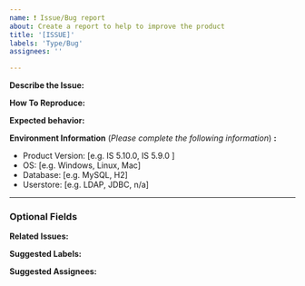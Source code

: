 ```yaml
---
name: ❗️ Issue/Bug report
about: Create a report to help to improve the product
title: '[ISSUE]'
labels: 'Type/Bug'
assignees: ''

---
```


**Describe the Issue:**
<!-- A clear and concise description of what the bug is. If applicable, add screenshots to help explain your problem. -->

**How To Reproduce:**
<!-- Steps to reproduce the behavior. -->

**Expected behavior:**
<!-- A clear and concise description of what you expected to happen. -->

**Environment Information** (_Please complete the following information_) **:**
 - Product Version: [e.g. IS 5.10.0, IS 5.9.0 ]
 - OS: [e.g. Windows, Linux, Mac]
 - Database: [e.g. MySQL, H2]
 - Userstore: [e.g. LDAP, JDBC, n/a]

---

### Optional Fields

**Related Issues:**
<!-- Any related issues from this/other repositories-->

**Suggested Labels:**
<!-- Only to be used by non-members -->

**Suggested Assignees:**
<!-- Only to be used by non-members -->
